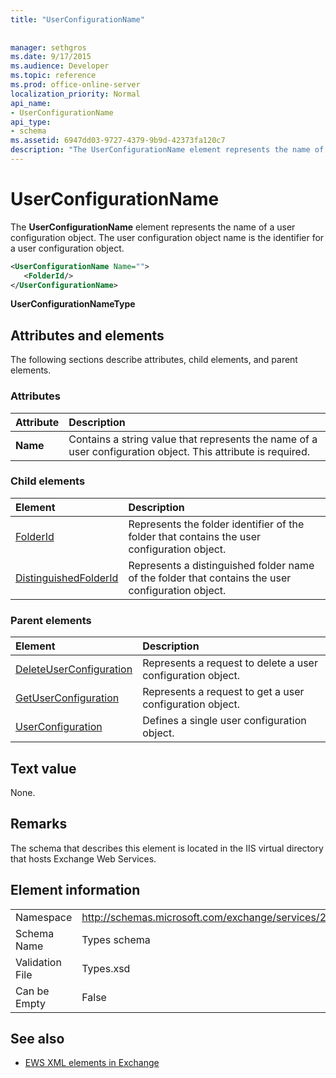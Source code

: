 ```yaml
---
title: "UserConfigurationName"
 
 
manager: sethgros
ms.date: 9/17/2015
ms.audience: Developer
ms.topic: reference
ms.prod: office-online-server
localization_priority: Normal
api_name:
- UserConfigurationName
api_type:
- schema
ms.assetid: 6947dd03-9727-4379-9b9d-42373fa120c7
description: "The UserConfigurationName element represents the name of a user configuration object. The user configuration object name is the identifier for a user configuration object."
---
```


# UserConfigurationName

The **UserConfigurationName** element represents the name of a user configuration object. The user configuration object name is the identifier for a user configuration object. 
  
```XML
<UserConfigurationName Name="">
   <FolderId/>
</UserConfigurationName>
```

 **UserConfigurationNameType**
## Attributes and elements

The following sections describe attributes, child elements, and parent elements.
  
### Attributes

|**Attribute**|**Description**|
|:-----|:-----|
|**Name** <br/> |Contains a string value that represents the name of a user configuration object. This attribute is required.  <br/> |
   
### Child elements

|**Element**|**Description**|
|:-----|:-----|
|[FolderId](folderid.md) <br/> |Represents the folder identifier of the folder that contains the user configuration object.  <br/> |
|[DistinguishedFolderId](distinguishedfolderid.md) <br/> |Represents a distinguished folder name of the folder that contains the user configuration object.  <br/> |
   
### Parent elements

|**Element**|**Description**|
|:-----|:-----|
|[DeleteUserConfiguration](deleteuserconfiguration.md) <br/> |Represents a request to delete a user configuration object.  <br/> |
|[GetUserConfiguration](getuserconfiguration.md) <br/> |Represents a request to get a user configuration object.  <br/> |
|[UserConfiguration](userconfiguration.md) <br/> |Defines a single user configuration object.  <br/> |
   
## Text value

None.
  
## Remarks

The schema that describes this element is located in the IIS virtual directory that hosts Exchange Web Services.
  
## Element information

|||
|:-----|:-----|
|Namespace  <br/> |http://schemas.microsoft.com/exchange/services/2006/types  <br/> |
|Schema Name  <br/> |Types schema  <br/> |
|Validation File  <br/> |Types.xsd  <br/> |
|Can be Empty  <br/> |False  <br/> |
   
## See also



- [EWS XML elements in Exchange](ews-xml-elements-in-exchange.md)

